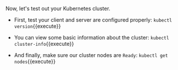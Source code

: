 Now, let's test out your Kubernetes cluster.

* First, test your client and server are configured properly: 
`kubectl version`{{execute}}

* You can view some basic information about the cluster: 
`kubectl cluster-info`{{execute}}

* And finally, make sure our cluster nodes are `Ready`: 
`kubectl get nodes`{{execute}}
